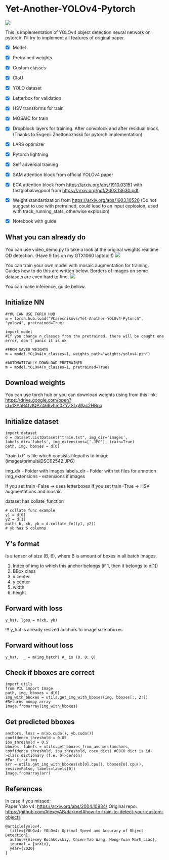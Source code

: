 # Yet-Another-YOLOv4-Pytorch
![](github_imgs/from_net.png)

This is implementation of YOLOv4 object detection neural network on pytorch. I'll try to implement all features of original paper.

 - [x] Model
 - [x] Pretrained weights
 - [x] Custom classes
 - [x] CIoU
 - [x] YOLO dataset
 - [x] Letterbox for validation
 - [x] HSV transforms for train
 - [x] MOSAIC for train
 - [x] Dropblock layers for training. After convblock and after residual block. (Thanks to Evgenii Zheltonozhskii for pytorch implementation)
 - [x] LARS optimizer
 - [x] Pytorch lightning
 - [x] Self adversial training
 - [x] SAM attention block from official YOLOv4 paper
 - [x] ECA attention block from https://arxiv.org/abs/1910.03151 with fastglobalavgpool from https://arxiv.org/pdf/2003.13630.pdf
 - [x] Weight standartization from https://arxiv.org/abs/1903.10520 (Do not suggest to use with pretrained, could lead to an input explosion, used with track_running_stats, otherwise explosion)
 - [x] Notebook with guide


## What you can already do
You can use video_demo.py to take a look at the original weights realtime OD detection. (Have 9 fps on my GTX1060 laptop!!!)
![](/github_imgs/realtime.jpg)

You can train your own model with mosaic augmentation for training. Guides how to do this are written below. Borders of images on some datasets are even hard to find.
![](/github_imgs/mosaic.png)


You can make inference, guide bellow.


## Initialize NN

    #YOU CAN USE TORCH HUB
    m = torch.hub.load("VCasecnikovs/Yet-Another-YOLOv4-Pytorch", "yolov4", pretrained=True)

    import model
    #If you change n_classes from the pretrained, there will be caught one error, don't panic it is ok

    #FROM SAVED WEIGHTS
    m = model.YOLOv4(n_classes=1, weights_path="weights/yolov4.pth")

    #AUTOMATICALLY DOWNLOAD PRETRAINED
    m = model.YOLOv4(n_classes=1, pretrained=True)

## Download weights
You can use torch hub
or you can download weights using from this link: https://drive.google.com/open?id=12AaR4fvIQPZ468vhm0ZYZSLgWac2HBnq

## Initialize dataset

    import dataset
    d = dataset.ListDataset("train.txt", img_dir='images', labels_dir='labels', img_extensions=['.JPG'], train=True)
	path, img, bboxes = d[0]

"train.txt" is file which consists filepaths to image (images\primula\DSC02542.JPG)

img_dir - Folder with images
labels_dir - Folder with txt files for annotion
img_extensions - extensions if images

If you set train=False -> uses letterboxes
If you set train=True -> HSV augmentations and mosaic

dataset has collate_function

    # collate func example
    y1 = d[0]
    y2 = d[1]
    paths_b, xb, yb = d.collate_fn((y1, y2))
	# yb has 6 columns
	
## Y's format
Is a tensor of size (B, 6), where B is amount of boxes in all batch images.
 1. Index of img to which this anchor belongs (if 1, then it belongs to x[1])
 2. BBox class
 3. x center
 4. y center
 5. width
 6. height

## Forward with loss
    y_hat, loss = m(xb, yb)

!!! y_hat is already resized anchors to image size bboxes

## Forward without loss
    y_hat,  _ = m(img_batch) #_ is (0, 0, 0)

## Check if bboxes are correct
    import utils
    from PIL import Image
    path, img, bboxes = d[0]
    img_with_bboxes = utils.get_img_with_bboxes(img, bboxes[:, 2:]) #Returns numpy array
    Image.fromarray(img_with_bboxes)
    
## Get predicted bboxes
    anchors, loss = m(xb.cuda(), yb.cuda())
    confidence_threshold = 0.05
    iou_threshold = 0.5
    bboxes, labels = utils.get_bboxes_from_anchors(anchors, confidence_threshold, iou_threshold, coco_dict) #COCO dict is id->class dictionary (f.e. 0->person)
    #For first img
    arr = utils.get_img_with_bboxes(xb[0].cpu(), bboxes[0].cpu(), resize=False, labels=labels[0])
    Image.fromarray(arr)

## References
In case if you missed:\
Paper Yolo v4: https://arxiv.org/abs/2004.10934\
Original repo: https://github.com/AlexeyAB/darknet#how-to-train-to-detect-your-custom-objects
```
@article{yolov4,
  title={YOLOv4: YOLOv4: Optimal Speed and Accuracy of Object Detection},
  author={Alexey Bochkovskiy, Chien-Yao Wang, Hong-Yuan Mark Liao},
  journal = {arXiv},
  year={2020}
}
```
